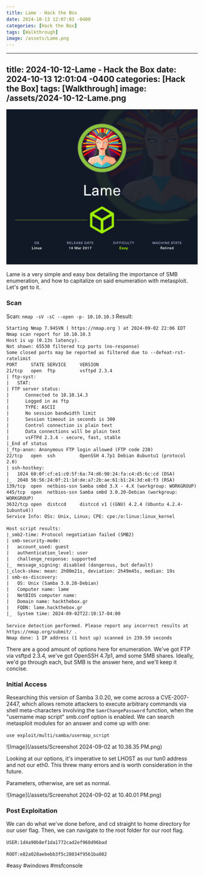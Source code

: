 ```yaml
---
title: Lame - Hack the Box
date: 2024-10-13 12:07:03 -0400
categories: [Hack the Box]
tags: [Walkthrough]
image: /assets/Lame.png
---
```

---
title: 2024-10-12-Lame - Hack the Box
date: 2024-10-13 12:01:04 -0400
categories: [Hack the Box]
tags: [Walkthrough]
image: /assets/2024-10-12-Lame.png
---
![Image](/assets/Lame.png)

Lame is a very simple and easy box detailing the importance of SMB enumeration, and how to capitalize on said enumeration with metasploit. Let's get to it.
### Scan
Scan: `nmap -sV -sC --open -p- 10.10.10.3`
Result:
```
Starting Nmap 7.94SVN ( https://nmap.org ) at 2024-09-02 22:06 EDT
Nmap scan report for 10.10.10.3
Host is up (0.13s latency).
Not shown: 65530 filtered tcp ports (no-response)
Some closed ports may be reported as filtered due to --defeat-rst-ratelimit
PORT     STATE SERVICE     VERSION
21/tcp   open  ftp         vsftpd 2.3.4
| ftp-syst: 
|   STAT: 
| FTP server status:
|      Connected to 10.10.14.3
|      Logged in as ftp
|      TYPE: ASCII
|      No session bandwidth limit
|      Session timeout in seconds is 300
|      Control connection is plain text
|      Data connections will be plain text
|      vsFTPd 2.3.4 - secure, fast, stable
|_End of status
|_ftp-anon: Anonymous FTP login allowed (FTP code 230)
22/tcp   open  ssh         OpenSSH 4.7p1 Debian 8ubuntu1 (protocol 2.0)
| ssh-hostkey: 
|   1024 60:0f:cf:e1:c0:5f:6a:74:d6:90:24:fa:c4:d5:6c:cd (DSA)
|_  2048 56:56:24:0f:21:1d:de:a7:2b:ae:61:b1:24:3d:e8:f3 (RSA)
139/tcp  open  netbios-ssn Samba smbd 3.X - 4.X (workgroup: WORKGROUP)
445/tcp  open  netbios-ssn Samba smbd 3.0.20-Debian (workgroup: WORKGROUP)
3632/tcp open  distccd     distccd v1 ((GNU) 4.2.4 (Ubuntu 4.2.4-1ubuntu4))
Service Info: OSs: Unix, Linux; CPE: cpe:/o:linux:linux_kernel

Host script results:
|_smb2-time: Protocol negotiation failed (SMB2)
| smb-security-mode: 
|   account_used: guest
|   authentication_level: user
|   challenge_response: supported
|_  message_signing: disabled (dangerous, but default)
|_clock-skew: mean: 2h00m21s, deviation: 2h49m45s, median: 19s
| smb-os-discovery: 
|   OS: Unix (Samba 3.0.20-Debian)
|   Computer name: lame
|   NetBIOS computer name: 
|   Domain name: hackthebox.gr
|   FQDN: lame.hackthebox.gr
|_  System time: 2024-09-02T22:10:17-04:00

Service detection performed. Please report any incorrect results at https://nmap.org/submit/ .
Nmap done: 1 IP address (1 host up) scanned in 239.59 seconds
```

There are a good amount of options here for enumeration. We've got FTP via vsftpd 2.3.4, we've got OpenSSH 4.7p1, amd some SMB shares. Ideally, we'd go through each, but SMB is the answer here, and we'll keep it concise.

### Initial Access

Researching this version of Samba 3.0.20, we come across a CVE-2007-2447, which allows remote attackers to execute arbitrary commands via shell meta-characters involving the `SamrChangePassword` function, when the "username map script" smb.conf option is enabled. We can search metasploit modules for an answer and come up with one:

`use exploit/multi/samba/usermap_script`

![Image](/assets/Screenshot 2024-09-02 at 10.38.35 PM.png)

Looking at our options, it's imperative to set LHOST as our tun0 address and not our eth0. This threw many errors and is worth consideration in the future. 

Parameters, otherwise, are set as normal.

![Image](/assets/Screenshot 2024-09-02 at 10.40.01 PM.png)

### Post Exploitation

We can do what we've done before, and cd straight to home directory for our user flag. Then, we can navigate to the root folder for our root flag.

`USER:1d4a90b8ef1da1772cad2ef968d96bad`

`ROOT:e82a028aebebb3f5c28034f9561ba802`

#easy #windows #msfconsole 

